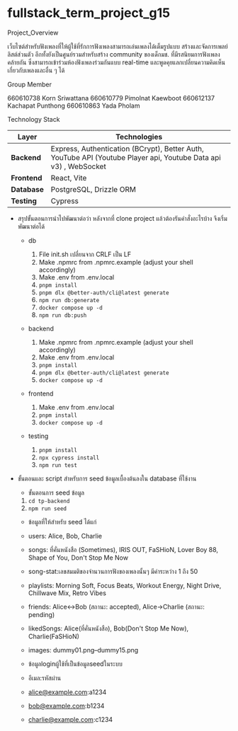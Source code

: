 # fullstack_term_project_g15

Project_Overview

เว็บไซต์สำหรับฟังเพลงที่ให้ผู้ใช้ที่รักการฟังเพลงสามารถเล่นเพลงได้เต็มรูปแบบ สร้างและจัดการเพลย์ลิสต์ส่วนตัว อีกทั้งยังเป็นศูนย์รวมสำหรับสร้าง community ของเด็กมช. ที่มีรสนิยมการฟังเพลงคล้ายกัน ซึ่งสามารถเข้าร่วมห้องฟังเพลงร่วมกันแบบ real-time และพูดคุยแลกเปลี่ยนความคิดเห็นเกี่ยวกับเพลงและอื่น ๆ ได้

Group Member

660610738	Korn Sriwattana	660610779	Pimolnat Kaewboot	660612137	Kachapat Punthong	660610863	Yada Pholam

Technology Stack 

| **Layer** | **Technologies** |
|------------|------------------|
| **Backend** | Express, Authentication (BCrypt), Better Auth, YouTube API (Youtube Player api, Youtube Data api v3) , WebSocket |
| **Frontend** | React, Vite |
| **Database** | PostgreSQL, Drizzle ORM |
| **Testing** | Cypress |

- สรุปขั้นตอนการนำไปพัฒนาต่อว่า หลังจากที่ clone project แล้วต้องรันคำสั่งอะไรบ้าง จึงเริ่มพัฒนาต่อได้
    - db
        1. File init.sh เปลี่ยนจาก CRLF เป็น LF
        2. Make .npmrc from .npmrc.example (adjust your shell accordingly)
        3. Make .env from .env.local
        4. `pnpm install`
        5. `pnpm dlx @better-auth/cli@latest generate`
        6. `npm run db:generate`
        7. `docker compose up -d`
        8. `npm run db:push`

    - backend
        1. Make .npmrc from .npmrc.example (adjust your shell accordingly)
        2. Make .env from .env.local
        3. `pnpm install`
        4. `pnpm dlx @better-auth/cli@latest generate`
        5. `docker compose up -d`

    - frontend
        1. Make .env from .env.local
        2. `pnpm install`
        3. `docker compose up -d`

    - testing
        1. `pnpm install`
        2. `npx cypress install`
        3. `npm run test`

- ขั้นตอนและ script สำหรับการ seed ข้อมูลเบื้องต้นลงใน database ที่ใช้งาน
  - ขั้นตอนการ seed ข้อมูล
  1. `cd tp-backend`
  2. `npm run seed`

  - ข้อมูลที่ให้สำหรับ seed ได้แก่
  - users: Alice, Bob, Charlie
  - songs: ที่คั่นหนังสือ (Sometimes), IRIS OUT, FaSHioN, Lover Boy 88, Shape of You, Don't Stop Me Now
  - song-stat:เลขสมมติของจำนวนการฟังของเพลงนั้นๆ มีค่าระหว่าง 1 ถึง 50
  - playlists: Morning Soft, Focus Beats, Workout Energy, Night Drive, Chillwave Mix, Retro Vibes
  - friends: Alice↔Bob (สถานะ: accepted), Alice→Charlie (สถานะ: pending)
  - likedSongs: Alice(ที่คั่นหนังสือ), Bob(Don't Stop Me Now), Charlie(FaSHioN)
  - images: dummy01.png–dummy15.png
 
  - ข้อมูลloginผู้ใช้ที่เป็นข้อมูลseedในระบบ
  - อีเมล:รหัสผ่าน
  - alice@example.com:a1234
  - bob@example.com:b1234
  - charlie@example.com:c1234

